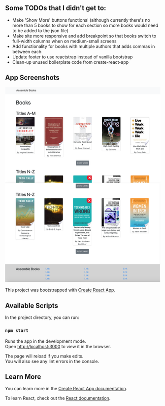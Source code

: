 ## Some TODOs that I didn't get to:
- Make 'Show More' buttons functional (although currently there's no more than 5 books to show for each section so more books would need to be added to the json file)
- Make site more responsive and add breakpoint so that books switch to full-width columns when on medium-small screens
- Add functionality for books with multiple authors that adds commas in between each
- Update footer to use reactstrap instead of vanilla bootstrap
- Clean-up unused boilerplate code from create-react-app

## App Screenshots
![alt text](/public/ScreenShotA.png)
![alt text](/public/ScreenShotB.png)


This project was bootstrapped with [Create React App](https://github.com/facebook/create-react-app).

## Available Scripts

In the project directory, you can run:

### `npm start`

Runs the app in the development mode.<br>
Open [http://localhost:3000](http://localhost:3000) to view it in the browser.

The page will reload if you make edits.<br>
You will also see any lint errors in the console.

## Learn More

You can learn more in the [Create React App documentation](https://facebook.github.io/create-react-app/docs/getting-started).

To learn React, check out the [React documentation](https://reactjs.org/).
